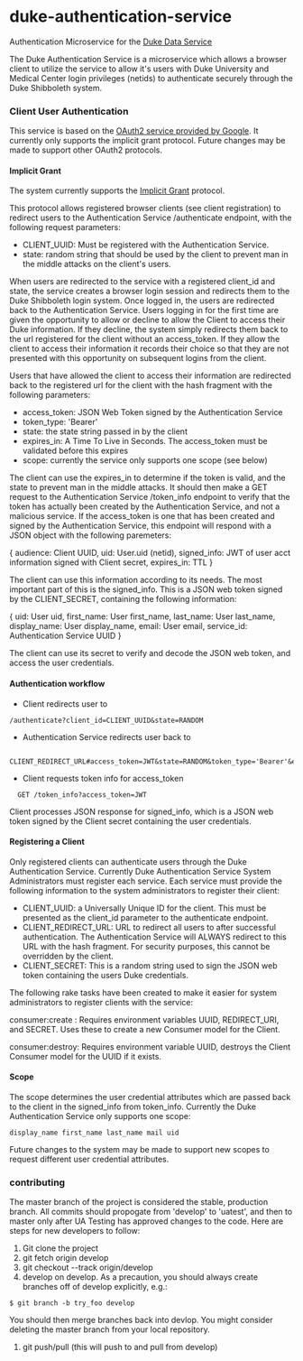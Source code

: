# duke-authentication-service
Authentication Microservice for the [Duke Data Service](https://github.com/Duke-Translational-Bioinformatics/duke-data-service)

The Duke Authentication Service is a microservice which allows a browser client
to utilize the service to allow it's users with Duke University and
Medical Center login privileges (netids) to authenticate securely through
the Duke Shibboleth system.

### Client User Authentication

This service is based on the [OAuth2 service provided by Google](https://developers.google.com/identity/protocols/OAuth2#clientside).
It currently only supports the implicit grant protocol.  Future changes may
be made to support other OAuth2 protocols.

#### Implicit Grant
 The system currently supports the [Implicit Grant](https://tools.ietf.org/html/draft-ietf-oauth-v2-31#section-4.2) protocol.

This protocol allows registered browser clients (see client registration) to
redirect users to the Authentication Service /authenticate endpoint, with the
following request parameters:

  - CLIENT_UUID: Must be registered with the Authentication
    Service.
  - state: random string that should be used by the client to prevent man in the
    middle attacks on the client's users.

When users are redirected to the service with a registered client_id and state,
the service creates a browser login session and redirects them to the Duke
Shibboleth login system. Once logged in, the users are redirected back to the
Authentication Service. Users logging in for the first time are given the
opportunity to allow or decline to allow the Client to access their Duke
information. If they decline, the system simply redirects them back to the
url registered for the client without an access_token. If they allow the
client to access their information it records their choice so that they
are not presented with this opportunity on subsequent logins from the
client.

Users that have allowed the client to access their information are redirected
back to the registered url for the client with the hash fragment with the
following parameters:

  - access_token: JSON Web Token signed by the Authentication Service
  - token_type: 'Bearer'
  - state: the state string passed in by the client
  - expires_in: A Time To Live in Seconds.  The access_token must be validated
    before this expires
  - scope: currently the service only supports one scope (see below)

The client can use the expires_in to determine if the token is valid, and
the state to prevent man in the middle attacks.  It should then make a GET
request to the Authentication Service /token_info endpoint to verify that
the token has actually been created by the Authentication Service, and not
a malicious service. If the access_token is one that has been created and
signed by the Authentication Service, this endpoint will respond with a JSON
object with the following paremeters:

{
 audience: Client UUID,
 uid: User.uid (netid),
 signed_info: JWT of user acct information signed with Client secret,
 expires_in: TTL
}

The client can use this information according to its needs. The most
important part of this is the signed_info. This is a JSON web token signed
by the CLIENT_SECRET, containing the following information:

{
  uid: User uid,
  first_name:  User first_name,
  last_name: User last_name,
  display_name: User display_name,
  email: User email,
  service_id: Authentication Service UUID
}

The client can use its secret to verify and decode the JSON web token,
and access the user credentials.

#### Authentication workflow

-  Client redirects user to
```
/authenticate?client_id=CLIENT_UUID&state=RANDOM
```

-  Authentication Service redirects user back to
```
  CLIENT_REDIRECT_URL#access_token=JWT&state=RANDOM&token_type='Bearer'&expires_in=TTL&scope=CSL
```

- Client requests token info for access_token
```
  GET /token_info?access_token=JWT
```

Client processes JSON response for signed_info, which is a JSON web token
signed by the Client secret containing the user credentials.

#### Registering a Client

Only registered clients can authenticate users through the
Duke Authentication Service. Currently Duke Authentication Service System
Administrators must register each service. Each service must provide the
following information to the system administrators to register their client:
  - CLIENT_UUID: a Universally Unique ID for the client.  This must be
    presented as the client_id parameter to the authenticate endpoint.
  - CLIENT_REDIRECT_URL: URL to redirect all users to after successful authentication. The Authentication Service will ALWAYS redirect to this
  URL with the hash fragment. For security purposes, this cannot be overridden
  by the client.
  - CLIENT_SECRET: This is a random string used to sign the JSON web token
  containing the users Duke credentials.

The following rake tasks have been created to make it easier for system
administrators to register clients with the service:

  consumer:create : Requires environment variables UUID, REDIRECT_URI, and
  SECRET. Uses these to create a new Consumer model for the Client.

  consumer:destroy: Requires environment variable UUID, destroys the Client
  Consumer model for the UUID if it exists.

#### Scope
The scope determines the user credential attributes which are passed back
to the client in the signed_info from token_info.  Currently the Duke
Authentication Service only supports one scope:
```
display_name first_name last_name mail uid
```
Future changes to the system may be made to support new scopes to request different user credential attributes.

### contributing
The master branch of the project is considered the stable, production branch.
All commits should propogate from 'develop' to 'uatest', and then to master
only after UA Testing has approved changes to the code.
Here are steps for new developers to follow:

1. Git clone the project
1. git fetch origin develop
1. git checkout --track origin/develop
1. develop on develop.  As a precaution, you should always create
branches off of develop explicitly, e.g.:
  ```
  $ git branch -b try_foo develop
  ```
You should then merge branches back into devlop. You might consider
deleting the master branch from your local repository.
1. git push/pull (this will push to and pull from develop)
